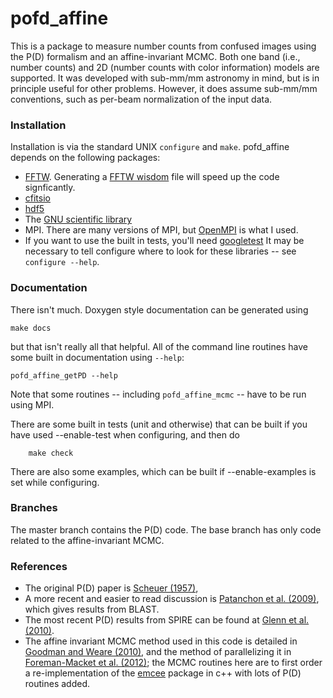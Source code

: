 pofd_affine
===========

This is a package to measure number counts from confused
images using the P(D) formalism and an affine-invariant
MCMC.  Both one band (i.e., number counts) and 2D
(number counts with color information) models are supported.
It was developed with sub-mm/mm astronomy in mind, but
is in principle useful for other problems.  However, it does
assume sub-mm/mm conventions, such as per-beam normalization
of the input data.

### Installation

Installation is via the standard UNIX `configure` and
`make`. pofd_affine depends on the following packages:
* [FFTW](http://www.fftw.org/).  Generating a 
  [FFTW wisdom](http://www.fftw.org/fftw-wisdom.1.html)
  file will speed up the code signficantly.
* [cfitsio](http://heasarc.gsfc.nasa.gov/fitsio/)
* [hdf5](http://www.hdfgroup.org/HDF5/)
* The [GNU scientific library](http://www.gnu.org/software/gsl/)
* MPI. There are many versions of MPI, but 
   [OpenMPI](http://www.open-mpi.org/) is what I used. 
* If you want to use the built in tests, you'll need 
   [googletest](http://code.google.com/p/googletest/)
It may be necessary to tell configure where to look for these
libraries -- see `configure --help`.

### Documentation

There isn't much.  Doxygen style documentation can be
generated using

	make docs

but that isn't really all that helpful.   All of the command
line routines have some built in documentation using `--help`:

	pofd_affine_getPD --help

Note that some routines -- including `pofd_affine_mcmc` -- have to
be run using MPI.

There are some built in tests (unit and otherwise) that can be built
if you have used --enable-test when configuring, and then do

        make check

There are also some examples, which can be built if --enable-examples
is set while configuring.

### Branches

The master branch contains the P(D) code.  The base branch has
only code related to the affine-invariant MCMC.  

### References
* The original P(D) paper is [Scheuer (1957)](http://dx.doi.org/10.1017/S0305004100032825),
* A more recent and easier to read discussion is
  [Patanchon et al. (2009)](http://dx.doi.org/10.1088/0004-637X/707/2/1750),
  which gives results from BLAST.
* The most recent P(D) results from SPIRE can be found at
  [Glenn et al. (2010)](http://dx.doi.org/10.1111/j.1365-2966.2010.17781.x).
* The affine invariant MCMC method used in this code is detailed
  in [Goodman and Weare (2010)](http://msp.berkeley.edu/camcos/2010/5-1/camcos-v5-n1-p04-p.pdf),
  and the method of parallelizing it in
  [Foreman-Macket et al. (2012)](http://arxiv.org/abs/1202.3665); the MCMC
  routines here are to first order a re-implementation of the
  [emcee](https://github.com/dfm/emcee) package in c++ with lots of
  P(D) routines added.
